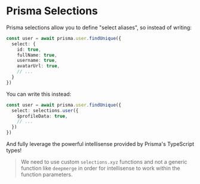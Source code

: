 # Prisma Selections

Prisma selections allow you to define "select aliases", so instead of writing:

```typescript
const user = await prisma.user.findUnique({
  select: {
    id: true,
    fullName: true,
    username: true,
    avatarUrl: true,
    // ...
  }
})
```

You can write this instead:

```typescript
const user = await prisma.user.findUnique({
  select: selections.user({
    $profileData: true,
    // ...
  })
})
```

And fully leverage the powerful intellisense provided by Prisma's TypeScript types!

> We need to use custom `selections.xyz` functions and not a generic function like `deepmerge` in order for intellisense to work within the function parameters.
